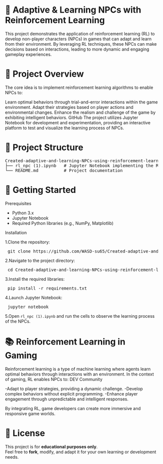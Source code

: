 # 🤖 Adaptive & Learning NPCs with Reinforcement Learning

This project demonstrates the application of reinforcement learning (RL) to develop non-player characters (NPCs) in games that can adapt and learn from their environment. By leveraging RL techniques, these NPCs can make decisions based on interactions, leading to more dynamic and engaging gameplay experiences.

# 🧠 Project Overview

The core idea is to implement reinforcement learning algorithms to enable NPCs to:

Learn optimal behaviors through trial-and-error interactions within the game environment.
Adapt their strategies based on player actions and environmental changes.
Enhance the realism and challenge of the game by exhibiting intelligent behaviors.
GitHub
The project utilizes Jupyter Notebook for development and experimentation, providing an interactive platform to test and visualize the learning process of NPCs.

# 📁 Project Structure

<pre>Created-adaptive-and-learning-NPCs-using-reinforcement-learning-in-games-Project/
├── rl_npc (1).ipynb   # Jupyter Notebook implementing the RL logic for NPCs
└── README.md          # Project documentation</pre>

# 🚀 Getting Started

Prerequisites
- Python 3.x
- Jupyter Notebook
- Required Python libraries (e.g., NumPy, Matplotlib)

Installation

1.Clone the repository:

<pre> git clone https://github.com/WASD-su65/Created-adaptive-and-learning-NPCs-using-reinforcement-learning-in-games-Project.git </pre>

2.Navigate to the project directory:

<pre> cd Created-adaptive-and-learning-NPCs-using-reinforcement-learning-in-games-Project </pre>

3.Install the required libraries:

<pre> pip install -r requirements.txt </pre>

4.Launch Jupyter Notebook:

<pre> jupyter notebook </pre>

5.Open `rl_npc (1).ipynb` and run the cells to observe the learning process of the NPCs.

# 📚 Reinforcement Learning in Gaming

Reinforcement learning is a type of machine learning where agents learn optimal behaviors through interactions with an environment. In the context of gaming, RL enables NPCs to:
DEV Community

-Adapt to player strategies, providing a dynamic challenge.
-Develop complex behaviors without explicit programming.
-Enhance player engagement through unpredictable and intelligent responses.

By integrating RL, game developers can create more immersive and responsive game worlds.

# 📄 License
This project is for **educational purposes only**.  
Feel free to **fork**, modify, and adapt it for your own learning or development needs.
